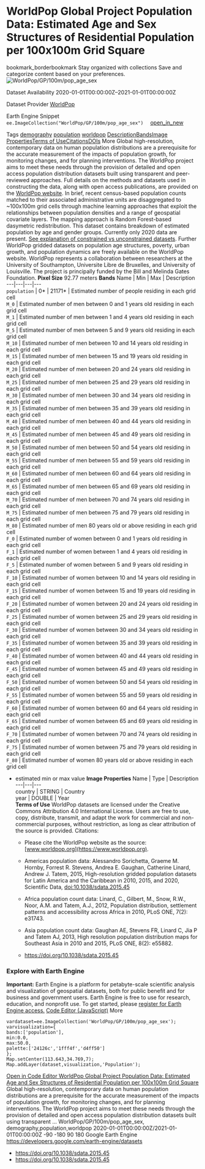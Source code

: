  
#  WorldPop Global Project Population Data: Estimated Age and Sex Structures of Residential Population per 100x100m Grid Square 
bookmark_borderbookmark Stay organized with collections  Save and categorize content based on your preferences.
![WorldPop/GP/100m/pop_age_sex](https://developers.google.com/earth-engine/datasets/images/WorldPop/WorldPop_GP_100m_pop_age_sex_sample.png) 

Dataset Availability
    2020-01-01T00:00:00Z–2021-01-01T00:00:00Z 

Dataset Provider
     [ WorldPop ](https://www.worldpop.org) 

Earth Engine Snippet
     `    ee.ImageCollection("WorldPop/GP/100m/pop_age_sex")   ` [ open_in_new ](https://code.earthengine.google.com/?scriptPath=Examples:Datasets/WorldPop/WorldPop_GP_100m_pop_age_sex) 

Tags
     [demography](https://developers.google.com/earth-engine/datasets/tags/demography) [population](https://developers.google.com/earth-engine/datasets/tags/population) [worldpop](https://developers.google.com/earth-engine/datasets/tags/worldpop)
[Description](https://developers.google.com/earth-engine/datasets/catalog/WorldPop_GP_100m_pop_age_sex#description)[Bands](https://developers.google.com/earth-engine/datasets/catalog/WorldPop_GP_100m_pop_age_sex#bands)[Image Properties](https://developers.google.com/earth-engine/datasets/catalog/WorldPop_GP_100m_pop_age_sex#image-properties)[Terms of Use](https://developers.google.com/earth-engine/datasets/catalog/WorldPop_GP_100m_pop_age_sex#terms-of-use)[Citations](https://developers.google.com/earth-engine/datasets/catalog/WorldPop_GP_100m_pop_age_sex#citations)[DOIs](https://developers.google.com/earth-engine/datasets/catalog/WorldPop_GP_100m_pop_age_sex#dois) More
Global high-resolution, contemporary data on human population distributions are a prerequisite for the accurate measurement of the impacts of population growth, for monitoring changes, and for planning interventions. The WorldPop project aims to meet these needs through the provision of detailed and open access population distribution datasets built using transparent and peer-reviewed approaches.
Full details on the methods and datasets used in constructing the data, along with open access publications, are provided on the [WorldPop website](https://www.worldpop.org/). In brief, recent census-based population counts matched to their associated administrative units are disaggregated to ~100x100m grid cells through machine learning approaches that exploit the relationships between population densities and a range of geospatial covariate layers. The mapping approach is Random Forest-based dasymetric redistribution.
This dataset contains breakdown of estimated population by age and gender groups. Currently only 2020 data are present.
[See explanation of constrained vs unconstrained datasets](https://www.worldpop.org/methods/top_down_constrained_vs_unconstrained).
Further WorldPop gridded datasets on population age structures, poverty, urban growth, and population dynamics are freely available on the WorldPop website. WorldPop represents a collaboration between researchers at the University of Southampton, Universite Libre de Bruxelles, and University of Louisville. The project is principally funded by the Bill and Melinda Gates Foundation.
**Pixel Size** 92.77 meters 
**Bands**
Name | Min | Max | Description  
---|---|---|---  
`population` |  0*  |  21171*  | Estimated number of people residing in each grid cell  
`M_0` | Estimated number of men between 0 and 1 years old residing in each grid cell  
`M_1` | Estimated number of men between 1 and 4 years old residing in each grid cell  
`M_5` | Estimated number of men between 5 and 9 years old residing in each grid cell  
`M_10` | Estimated number of men between 10 and 14 years old residing in each grid cell  
`M_15` | Estimated number of men between 15 and 19 years old residing in each grid cell  
`M_20` | Estimated number of men between 20 and 24 years old residing in each grid cell  
`M_25` | Estimated number of men between 25 and 29 years old residing in each grid cell  
`M_30` | Estimated number of men between 30 and 34 years old residing in each grid cell  
`M_35` | Estimated number of men between 35 and 39 years old residing in each grid cell  
`M_40` | Estimated number of men between 40 and 44 years old residing in each grid cell  
`M_45` | Estimated number of men between 45 and 49 years old residing in each grid cell  
`M_50` | Estimated number of men between 50 and 54 years old residing in each grid cell  
`M_55` | Estimated number of men between 55 and 59 years old residing in each grid cell  
`M_60` | Estimated number of men between 60 and 64 years old residing in each grid cell  
`M_65` | Estimated number of men between 65 and 69 years old residing in each grid cell  
`M_70` | Estimated number of men between 70 and 74 years old residing in each grid cell  
`M_75` | Estimated number of men between 75 and 79 years old residing in each grid cell  
`M_80` | Estimated number of men 80 years old or above residing in each grid cell  
`F_0` | Estimated number of women between 0 and 1 years old residing in each grid cell  
`F_1` | Estimated number of women between 1 and 4 years old residing in each grid cell  
`F_5` | Estimated number of women between 5 and 9 years old residing in each grid cell  
`F_10` | Estimated number of women between 10 and 14 years old residing in each grid cell  
`F_15` | Estimated number of women between 15 and 19 years old residing in each grid cell  
`F_20` | Estimated number of women between 20 and 24 years old residing in each grid cell  
`F_25` | Estimated number of women between 25 and 29 years old residing in each grid cell  
`F_30` | Estimated number of women between 30 and 34 years old residing in each grid cell  
`F_35` | Estimated number of women between 35 and 39 years old residing in each grid cell  
`F_40` | Estimated number of women between 40 and 44 years old residing in each grid cell  
`F_45` | Estimated number of women between 45 and 49 years old residing in each grid cell  
`F_50` | Estimated number of women between 50 and 54 years old residing in each grid cell  
`F_55` | Estimated number of women between 55 and 59 years old residing in each grid cell  
`F_60` | Estimated number of women between 60 and 64 years old residing in each grid cell  
`F_65` | Estimated number of women between 65 and 69 years old residing in each grid cell  
`F_70` | Estimated number of women between 70 and 74 years old residing in each grid cell  
`F_75` | Estimated number of women between 75 and 79 years old residing in each grid cell  
`F_80` | Estimated number of women 80 years old or above residing in each grid cell  
* estimated min or max value 
**Image Properties**
Name | Type | Description  
---|---|---  
country | STRING | Country  
year | DOUBLE | Year  
**Terms of Use**
WorldPop datasets are licensed under the Creative Commons Attribution 4.0 International License. Users are free to use, copy, distribute, transmit, and adapt the work for commercial and non-commercial purposes, without restriction, as long as clear attribution of the source is provided.
Citations:
  * Please cite the WorldPop website as the source: [www.worldpop.org](https://www.worldpop.org).
  * Americas population data: Alessandro Sorichetta, Graeme M. Hornby, Forrest R. Stevens, Andrea E. Gaughan, Catherine Linard, Andrew J. Tatem, 2015, High-resolution gridded population datasets for Latin America and the Caribbean in 2010, 2015, and 2020, Scientific Data, [doi:10.1038/sdata.2015.45](https://doi.org/10.1038/sdata.2015.45)
  * Africa population count data: Linard, C., Gilbert, M., Snow, R.W., Noor, A.M. and Tatem, A.J., 2012, Population distribution, settlement patterns and accessibility across Africa in 2010, PLoS ONE, 7(2): e31743.
  * Asia population count data: Gaughan AE, Stevens FR, Linard C, Jia P and Tatem AJ, 2013, High resolution population distribution maps for Southeast Asia in 2010 and 2015, PLoS ONE, 8(2): e55882.


  * [ https://doi.org/10.1038/sdata.2015.45 ](https://doi.org/10.1038/sdata.2015.45)


### Explore with Earth Engine
**Important:** Earth Engine is a platform for petabyte-scale scientific analysis and visualization of geospatial datasets, both for public benefit and for business and government users. Earth Engine is free to use for research, education, and nonprofit use. To get started, please [register for Earth Engine access.](https://console.cloud.google.com/earth-engine)
[Code Editor (JavaScript)](https://developers.google.com/earth-engine/datasets/catalog/WorldPop_GP_100m_pop_age_sex#code-editor-javascript-sample) More
```
vardataset=ee.ImageCollection('WorldPop/GP/100m/pop_age_sex');
varvisualization={
bands:['population'],
min:0.0,
max:50.0,
palette:['24126c','1fff4f','d4ff50']
};
Map.setCenter(113.643,34.769,7);
Map.addLayer(dataset,visualization,'Population');
```
[ Open in Code Editor ](https://code.earthengine.google.com/?scriptPath=Examples:Datasets/WorldPop/WorldPop_GP_100m_pop_age_sex)
[ WorldPop Global Project Population Data: Estimated Age and Sex Structures of Residential Population per 100x100m Grid Square ](https://developers.google.com/earth-engine/datasets/catalog/WorldPop_GP_100m_pop_age_sex)
Global high-resolution, contemporary data on human population distributions are a prerequisite for the accurate measurement of the impacts of population growth, for monitoring changes, and for planning interventions. The WorldPop project aims to meet these needs through the provision of detailed and open access population distribution datasets built using transparent …
WorldPop/GP/100m/pop_age_sex, demography,population,worldpop 
2020-01-01T00:00:00Z/2021-01-01T00:00:00Z
-90 -180 90 180 
Google Earth Engine
https://developers.google.com/earth-engine/datasets
  * [ https://doi.org/10.1038/sdata.2015.45 ](https://doi.org/https://www.worldpop.org)
  * [ https://doi.org/10.1038/sdata.2015.45 ](https://doi.org/https://developers.google.com/earth-engine/datasets/catalog/WorldPop_GP_100m_pop_age_sex)


